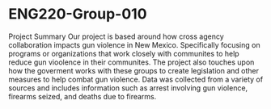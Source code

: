 # ENG220-Group-010
Project Summary 
Our project is based around how cross agency collaboration impacts gun violence in New Mexico. Specifically focusing on programs or organizations that work closely with communites to help reduce gun vioolence in their communites. The project also touches upon how the goverment works with these groups to create legislation and other measures to help combat gun violence. Data was collected from a variety of sources and includes information such as arrest involving gun violence, firearms seized, and deaths due to firearms. 
